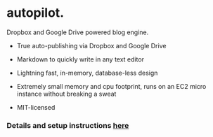 autopilot.
==========

Dropbox and Google Drive powered blog engine.

+ True auto-publishing via Dropbox and Google Drive

+ Markdown to quickly write in any text editor

+ Lightning fast, in-memory, database-less design

+ Extremely small memory and cpu footprint, runs on an EC2 micro instance without breaking a sweat

+ MIT-licensed

### Details and setup instructions [here](http://www.nkrode.com/article/autopilot)


